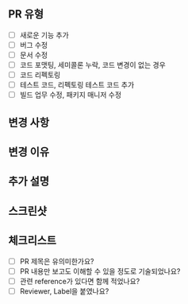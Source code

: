 ## PR 유형

- [ ] 새로운 기능 추가
- [ ] 버그 수정
- [ ] 문서 수정
- [ ] 코드 포맷팅, 세미콜론 누락, 코드 변경이 없는 경우
- [ ] 코드 리펙토링
- [ ] 테스트 코드, 리펙토링 테스트 코드 추가
- [ ] 빌드 업무 수정, 패키지 매니저 수정

## 변경 사항

## 변경 이유

## 추가 설명

## 스크린샷

## 체크리스트

- [ ] PR 제목은 유의미한가요?
- [ ] PR 내용만 보고도 이해할 수 있을 정도로 기술되었나요?
- [ ] 관련 reference가 있다면 함께 적었나요?
- [ ] Reviewer, Label을 붙였나요?
